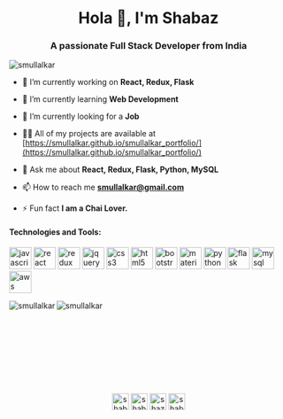 <h1 align="center">Hola 👋, I'm Shabaz</h1>
<h3 align="center">A passionate Full Stack Developer from India</h3>

<p align="left"> <img src="https://komarev.com/ghpvc/?username=smullalkar" alt="smullalkar" /> </p>

- 🔭 I’m currently working on **React, Redux, Flask**

- 🌱 I’m currently learning **Web Development**

- 👯 I’m currently looking for a **Job**

- 👨‍💻 All of my projects are available at [https://smullalkar.github.io/smullalkar_portfolio/](https://smullalkar.github.io/smullalkar_portfolio/)

- 💬 Ask me about **React, Redux, Flask, Python, MySQL**

- 📫 How to reach me **smullalkar@gmail.com**

- ⚡ Fun fact **I am a Chai Lover.**

<h4>Technologies and Tools:</h4>

<p align="left"><img src="https://devicons.github.io/devicon/devicon.git/icons/javascript/javascript-original.svg" alt="javascript" width="40" height="40"/> <img src="https://devicons.github.io/devicon/devicon.git/icons/react/react-original-wordmark.svg" alt="react" width="40" height="40"/> <img src="https://devicons.github.io/devicon/devicon.git/icons/redux/redux-original.svg" alt="redux" width="40" height="40"/> <img src="https://cdn.svgporn.com/logos/jquery.svg" alt="jquery" width="40" height="40"/> <img src="https://devicons.github.io/devicon/devicon.git/icons/css3/css3-original-wordmark.svg" alt="css3" width="40" height="40"/> <img src="https://devicons.github.io/devicon/devicon.git/icons/html5/html5-original-wordmark.svg" alt="html5" width="40" height="40"/> <img src="https://devicons.github.io/devicon/devicon.git/icons/bootstrap/bootstrap-plain.svg" alt="bootstrap" width="40" height="40"/> <img src="https://cdn.svgporn.com/logos/material-ui.svg" alt="material-ui" width="40" height="40"/> <img src="https://devicons.github.io/devicon/devicon.git/icons/python/python-original.svg" alt="python" width="40" height="40"/> <img src="https://cdn.svgporn.com/logos/flask.svg" alt="flask" width="40" height="40"/> <img src="https://devicons.github.io/devicon/devicon.git/icons/mysql/mysql-plain-wordmark.svg" alt="mysql" width="40" height="40"/> <img src="https://cdn.svgporn.com/logos/aws.svg" alt="aws" width="40" height="40"/> </p><img align="left" src="https://github-readme-stats.vercel.app/api/top-langs/?username=smullalkar&layout=compact&hide=html" alt="smullalkar" />

<img align="left" src="https://github-readme-stats.vercel.app/api?username=smullalkar&show_icons=true" alt="smullalkar" />
<br/>
<br/>
<br/>
<br/>
<br/>
<br/>
<br/>
<br/>
<br/>

<p align="center">
<a href="https://twitter.com/shabaz mullalkar" target="blank"><img align="center" src="https://cdn.jsdelivr.net/npm/simple-icons@3.0.1/icons/twitter.svg" alt="shabaz mullalkar" height="30" width="30" /></a>
<a href="https://linkedin.com/in/shabaz mullalkar" target="blank"><img align="center" src="https://cdn.jsdelivr.net/npm/simple-icons@3.0.1/icons/linkedin.svg" alt="shabaz mullalkar" height="30" width="30" /></a>
<a href="https://instagram.com/shazz_ab17" target="blank"><img align="center" src="https://cdn.jsdelivr.net/npm/simple-icons@3.0.1/icons/instagram.svg" alt="shazz_ab17" height="30" width="30" /></a>
<a href="https://www.hackerrank.com/smullalkar" target="blank"><img align="center" src="https://cdn.jsdelivr.net/npm/simple-icons@3.0.1/icons/hackerrank.svg" alt="shabaz mullalkar" height="30" width="30" /></a>
</p>
